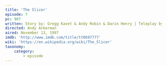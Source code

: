 ```yaml
---
title: 'The Slicer'
episode: 7
pc: 907         
written: Story by: Gregg Kavet & Andy Robin & Darin Henry | Teleplay by: Gregg Kavet & Andy Robin
directed: Andy Ackerman
aired: November 13, 1997
imdb: 'http://www.imdb.com/title/tt0697777'
wiki: 'https://en.wikipedia.org/wiki/The_Slicer'
taxonomy:
    category:
        - episode
---
```

